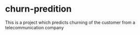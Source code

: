 # churn-predition
This is a project which predicts churning of the customer from a telecommunication company
